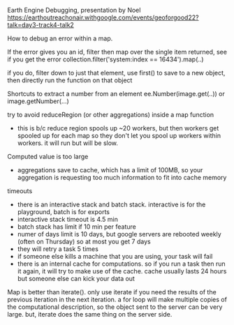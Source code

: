 Earth Engine Debugging, presentation by Noel
https://earthoutreachonair.withgoogle.com/events/geoforgood22?talk=day3-track4-talk2

How to debug an error within a map.

If the error gives you an id, filter then map over the single item returned, see if you get the error
collection.filter('system:index == 16434').map(..)

if you do, filter down to just that element, use first() to save to a new object, then directly run the function on that object

Shortcuts to extract a number from an element
ee.Number(image.get(..)) or
image.getNumber(...)

try to avoid reduceRegion (or other aggregations) inside a map function
- this is b/c reduce region spools up ~20 workers, but then workers get spooled up for each map
	so they don't let you spool up workers within workers. it will run but will be slow.

Computed value is too large
- aggregations save to cache, which has a limit of 100MB, so your aggregation is requesting too much information to fit into cache memory

timeouts
- there is an interactive stack and batch stack. interactive is for the playground, batch is for exports
- interactive stack timeout is 4.5 min
- batch stack has limit if 10 min per feature
- numer of days limit is 10 days, but google servers are rebooted weekly (often on Thursday) so at most you get 7 days
- they will retry a task 5 times
- if someone else kills a machine that you are using, your task will fail
- there is an internal cache for computations. so if you run a task then run it again, it will try to make use of the cache. cache usually lasts 24 hours but someone else can kick your data out

Map is better than iterate(). only use iterate if you need the results of the previous iteration in the next iteration. a for loop will make multiple copies of the computational description, so the object sent to the server can be very large. but, iterate does the same thing on the server side.
